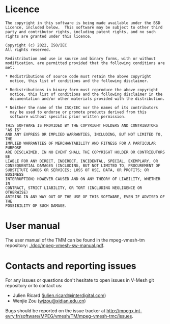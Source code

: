 # Licence

```
The copyright in this software is being made available under the BSD
Licence, included below.  This software may be subject to other third
party and contributor rights, including patent rights, and no such
rights are granted under this licence.

Copyright (c) 2022, ISO/IEC
All rights reserved.

Redistribution and use in source and binary forms, with or without
modification, are permitted provided that the following conditions are met:

* Redistributions of source code must retain the above copyright
  notice, this list of conditions and the following disclaimer.

* Redistributions in binary form must reproduce the above copyright
  notice, this list of conditions and the following disclaimer in the
  documentation and/or other materials provided with the distribution.

* Neither the name of the ISO/IEC nor the names of its contributors
  may be used to endorse or promote products derived from this
  software without specific prior written permission.

THIS SOFTWARE IS PROVIDED BY THE COPYRIGHT HOLDERS AND CONTRIBUTORS "AS IS"
AND ANY EXPRESS OR IMPLIED WARRANTIES, INCLUDING, BUT NOT LIMITED TO, THE
IMPLIED WARRANTIES OF MERCHANTABILITY AND FITNESS FOR A PARTICULAR PURPOSE
ARE DISCLAIMED. IN NO EVENT SHALL THE COPYRIGHT HOLDER OR CONTRIBUTORS BE
LIABLE FOR ANY DIRECT, INDIRECT, INCIDENTAL, SPECIAL, EXEMPLARY, OR
CONSEQUENTIAL DAMAGES (INCLUDING, BUT NOT LIMITED TO, PROCUREMENT OF
SUBSTITUTE GOODS OR SERVICES; LOSS OF USE, DATA, OR PROFITS; OR BUSINESS
INTERRUPTION) HOWEVER CAUSED AND ON ANY THEORY OF LIABILITY, WHETHER IN
CONTRACT, STRICT LIABILITY, OR TORT (INCLUDING NEGLIGENCE OR OTHERWISE)
ARISING IN ANY WAY OUT OF THE USE OF THIS SOFTWARE, EVEN IF ADVISED OF THE
POSSIBILITY OF SUCH DAMAGE.
```

# User manual

The user manual of the TMM can be found in the mpeg-vmesh-tm repository: [./doc/mpeg-vmesh-sw-manual.pdf](http://mpegx.int-evry.fr/software/MPEG/dmc/mpeg-vmesh-tm/-/tree/main/doc/mpeg-vmesh-sw-manual.pdf).

# Contacts and reporting issues

For any issues or questions don't hesitate to open issues in V-Mesh git repository or to contact us:

- Julien Ricard (julien.ricard@interdigital.com)
- Wenjie Zou (wjzou@xidian.edu.cn)

Bugs should be reported on the issue tracker at <http://mpegx.int-evry.fr/software/MPEG/vmesh/TM/mpeg-vmesh-tmc/issues>.
